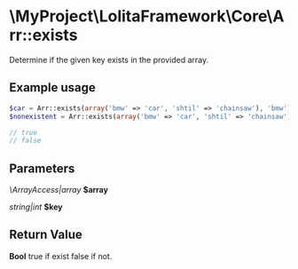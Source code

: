 \MyProject\LolitaFramework\Core\Arr::exists
===

Determine if the given key exists in the provided array.

Example usage
---
```php
$car = Arr::exists(array('bmw' => 'car', 'shtil' => 'chainsaw'), 'bmw');
$nonexistent = Arr::exists(array('bmw' => 'car', 'shtil' => 'chainsaw'), 'nonexistent');

// true
// false
```

Parameters
---
_\ArrayAccess|array_ __$array__

_string|int_ __$key__

Return Value
---
__Bool__ true if exist false if not.
